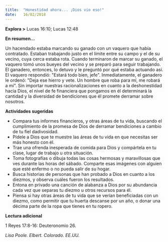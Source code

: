 ```yaml
---
title:  "Honestidad ahora... ¡Dios vio eso!"
date:   16/02/2018
---
```


**Explora >** Lucas 16:10; Lucas 12:48

**En resumen...**

Un hacendado estaba marcando su ganado con un vaquero que había contratado. Estaban trabajando justo en el límite entre su campo y el de su vecino, cuya cerca estaba rota. Cuando terminaron de marcar su ganado, el vaquero tomó unos bueyes del vecino y se preparó para seguir trabajando. El ganadero, entonces, lo detuvo y le preguntó por qué estaba actuando así. El vaquero respondió: "Estará todo bien, jefe". Inmediatamente, el ganadero le ordenó: "Deja ese hierro y vete. Un hombre que roba para mí, me robará a mí". Sin importar nuestras racionalizaciones en cuanto a la deshonestidad hacia Dios, el nivel de fe financiera que pongamos en él determinará la cantidad y la diversidad de bendiciones que él promete derramar sobre nosotros. 

**Actividades sugeridas**

- Compara tus informes financieros, y otras áreas de tu vida, buscando el cumplimiento de la promesa de Dios de derramar bendiciones a cambio de tu fiel dadivosidad.
- Pídele a Dios que te muestre las áreas de tu vida en que necesitas ser más honesto con él.
- Trae una ofrenda inesperada de comida para Dios y compártela en tu clase, lugar de trabajo u otra situación. 
- Toma fotografías o dibuja todas las cosas hermosas y maravillosas que ves durante las horas del sábado. Comparte esas imágenes con alguien que esté enfermo o no pueda salir de su hogar.
- Busca historias de personas que han probado a Dios en cuanto a los diezmos, y observa cuáles fueron los resultados.
- Entona en privado una canción de alabanza a Dios por su abundancia cada vez que separas tu diezmo u otros recursos para él.
- Piensa si hay otras áreas de tu vida que se verían beneficiadas con un diezmo, como permitir que tu huerta descanse por un año, o donar una décima parte de la ropa que tienes en tu ropero.

**Lectura adicional**

1 Reyes 17:8-16: Deuteronomio 26.

_Lisa Poole. Elbert. Colorado. EE.UU._